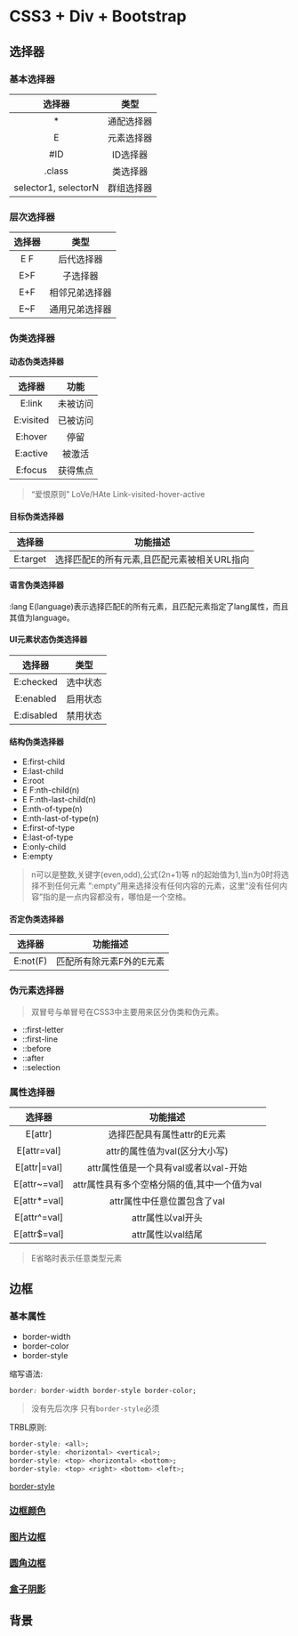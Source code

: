 # CSS3 + Div + Bootstrap

## 选择器

### 基本选择器

|        选择器        |    类型    |
| :------------------: | :--------: |
|          *           | 通配选择器 |
|          E           | 元素选择器 |
|         #ID          |  ID选择器  |
|        .class        |  类选择器  |
| selector1, selectorN | 群组选择器 |

### 层次选择器

| 选择器 |      类型      |
| :----: | :------------: |
|  E F   |   后代选择器   |
|  E>F   |    子选择器    |
|  E+F   | 相邻兄弟选择器 |
|  E~F   | 通用兄弟选择器 |

### 伪类选择器

#### 动态伪类选择器

|  选择器   |   功能   |
| :-------: | :------: |
|  E:link   | 未被访问 |
| E:visited | 已被访问 |
|  E:hover  |   停留   |
| E:active  |  被激活  |
|  E:focus  | 获得焦点 |

> “爱恨原则” LoVe/HAte
> Link-visited-hover-active

#### 目标伪类选择器

|  选择器  |                  功能描述                   |
| :------: | :-----------------------------------------: |
| E:target | 选择匹配E的所有元素,且匹配元素被相关URL指向 |

#### 语言伪类选择器

:lang E(language)表示选择匹配E的所有元素，且匹配元素指定了lang属性，而且其值为language。

#### UI元素状态伪类选择器

|   选择器   |   类型   |
| :--------: | :------: |
| E:checked  | 选中状态 |
| E:enabled  | 启用状态 |
| E:disabled | 禁用状态 |

#### 结构伪类选择器

* E:first-child
* E:last-child
* E:root
* E F:nth-child(n)
* E F:nth-last-child(n)
* E:nth-of-type(n)
* E:nth-last-of-type(n)
* E:first-of-type
* E:last-of-type
* E:only-child
* E:empty

> n可以是整数,关键字(even,odd),公式(2n+1)等
> n的起始值为1,当n为0时将选择不到任何元素
> “:empty”用来选择没有任何内容的元素，这里“没有任何内容”指的是一点内容都没有，哪怕是一个空格。

#### 否定伪类选择器

|  选择器  |         功能描述         |
| :------: | :----------------------: |
| E:not(F) | 匹配所有除元素F外的E元素 |

### 伪元素选择器

> 双冒号与单冒号在CSS3中主要用来区分伪类和伪元素。

* ::first-letter
* ::first-line
* ::before
* ::after
* ::selection

### 属性选择器

|    选择器     |                   功能描述                   |
| :-----------: | :------------------------------------------: |
|    E[attr]    |         选择匹配具有属性attr的E元素          |
|  E[attr=val]  |        attr的属性值为val(区分大小写)         |
| E[attr\|=val] |    attr属性值是一个具有val或者以val-开始     |
| E[attr~=val]  | attr属性具有多个空格分隔的值,其中一个值为val |
| E[attr*=val]  |         attr属性中任意位置包含了val          |
| E[attr^=val]  |              attr属性以val开头               |
| E[attr$=val]  |              attr属性以val结尾               |

> E省略时表示任意类型元素

## 边框

### 基本属性

* border-width
* border-color
* border-style

缩写语法:

```css
border: border-width border-style border-color;
```

> 没有先后次序
> 只有`border-style`必须

TRBL原则:

```css
border-style: <all>;
border-style: <horizontal> <vertical>;
border-style: <top> <horizontal> <bottom>;
border-style: <top> <right> <bottom> <left>;
```

[border-style](https://developer.mozilla.org/zh-CN/docs/Web/CSS/border-style)

### [边框颜色](https://developer.mozilla.org/zh-CN/docs/Web/CSS/border-color)

### [图片边框](https://developer.mozilla.org/zh-CN/docs/Web/CSS/border-image)

### [圆角边框](https://developer.mozilla.org/zh-CN/docs/Web/CSS/border-radius)

### [盒子阴影](https://developer.mozilla.org/zh-CN/docs/Web/CSS/box-shadow)

## 背景
